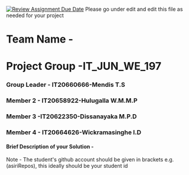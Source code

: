 [![Review Assignment Due Date](https://classroom.github.com/assets/deadline-readme-button-24ddc0f5d75046c5622901739e7c5dd533143b0c8e959d652212380cedb1ea36.svg)](https://classroom.github.com/a/2d9khxo6)
Please go under edit and edit this file as needed for your project

# Team Name -
# Project Group -IT_JUN_WE_197
### Group Leader - IT20660666-Mendis T.S
### Member 2 - IT20658922-Hulugalla W.M.M.P
### Member 3 -IT20622350-Dissanayaka M.P.D
### Member 4 - IT20664626-Wickramasinghe I.D

#### Brief Description of your Solution - 

Note - The student's github account should be given in brackets e.g. (asiriRepos), this ideally should be your student id 
